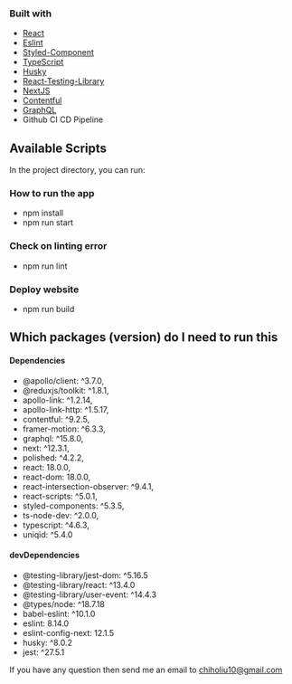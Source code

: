 ### Built with

- [React](https://reactjs.org/docs/getting-started.html)
- [Eslint](https://eslint.org/)
- [Styled-Component](https://styled-components.com)
- [TypeScript](https://www.typescriptlang.org/)
- [Husky](https://typicode.github.io/husky/#/)
- [React-Testing-Library](https://testing-library.com/docs/react-testing-library)
- [NextJS](https://nextjs.org)
- [Contentful](https://www.contentful.com)
- [GraphQL](https://graphql.org)
- Github CI CD Pipeline

## Available Scripts

In the project directory, you can run:

### How to run the app

- npm install
- npm run start

### Check on linting error

- npm run lint

### Deploy website

- npm run build

## Which packages (version) do I need to run this

#### Dependencies

- @apollo/client: ^3.7.0,
- @reduxjs/toolkit: ^1.8.1,
- apollo-link: ^1.2.14,
- apollo-link-http: ^1.5.17,
- contentful: ^9.2.5,
- framer-motion: ^6.3.3,
- graphql: ^15.8.0,
- next: ^12.3.1,
- polished: ^4.2.2,
- react: 18.0.0,
- react-dom: 18.0.0,
- react-intersection-observer: ^9.4.1,
- react-scripts: ^5.0.1,
- styled-components: ^5.3.5,
- ts-node-dev: ^2.0.0,
- typescript: ^4.6.3,
- uniqid: ^5.4.0

#### devDependencies

- @testing-library/jest-dom: ^5.16.5
- @testing-library/react: ^13.4.0
- @testing-library/user-event: ^14.4.3
- @types/node: ^18.7.18
- babel-eslint: ^10.1.0
- eslint: 8.14.0
- eslint-config-next: 12.1.5
- husky: ^8.0.2
- jest: ^27.5.1

If you have any question then send me an email to chiholiu10@gmail.com
